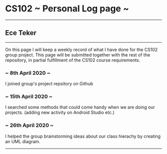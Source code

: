 # CS102 ~ Personal Log page ~
****
## Ece Teker 
****

On this page I will keep a weekly record of what I have done for the CS102 group project. This page will be submitted together with the rest of the repository, in partial fulfillment of the CS102 course requirements.

### ~ 8th April 2020 ~
I joined group's project repsitory on Github

### ~ 15th April 2020 ~
I searched some methods that could come handy when we are doing our projects.
(adding new activity on Android Studio etc.) 

### ~ 26th April 2020 ~
I helped the group brainstorming ideas about our class hierachy by creating an UML diagram.

****